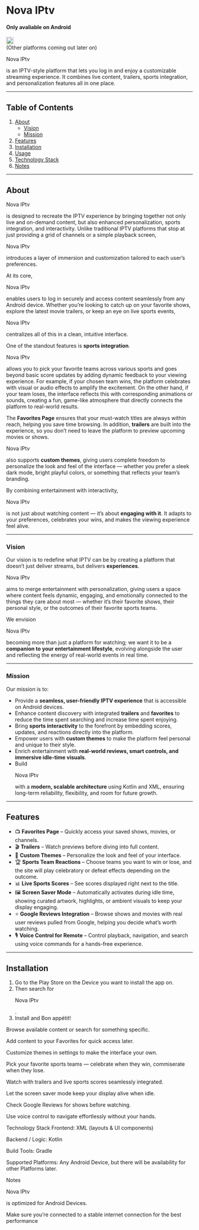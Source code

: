 # <h1 color="blue" >Nova IPtv</h1>
<div>
<h4>Only avaliable on Android </h4> <img width=auto height="20" alt="image" src="https://github.com/user-attachments/assets/739ad5c7-250b-4d11-b723-4aa083306150" />
</div>
(Other platforms coming out later on) 

<p color="blue" >Nova IPtv</p> <p>is an IPTV-style platform that lets you log in and enjoy a customizable streaming experience. It combines live content, trailers, sports integration, and personalization features all in one place.</p>

---

## Table of Contents
1. [About](#about)
   - [Vision](#vision)
   - [Mission](#mission)
2. [Features](#features)
3. [Installation](#installation)
4. [Usage](#usage)
5. [Technology Stack](#technology-stack)
6. [Notes](#notes)

---

## About

<p color="blue" >Nova IPtv</p> is designed to recreate the IPTV experience by bringing together not only live and on-demand content, but also enhanced personalization, sports integration, and interactivity. Unlike traditional IPTV platforms that stop at just providing a grid of channels or a simple playback screen, <p color="blue" >Nova IPtv</p> introduces a layer of immersion and customization tailored to each user’s preferences.  

At its core, <p color="blue" >Nova IPtv</p> enables users to log in securely and access content seamlessly from any Android device. Whether you’re looking to catch up on your favorite shows, explore the latest movie trailers, or keep an eye on live sports events, <p color="blue" >Nova IPtv</p> centralizes all of this in a clean, intuitive interface.  

One of the standout features is **sports integration**. <p color="blue" >Nova IPtv</p> allows you to pick your favorite teams across various sports and goes beyond basic score updates by adding dynamic feedback to your viewing experience. For example, if your chosen team wins, the platform celebrates with visual or audio effects to amplify the excitement. On the other hand, if your team loses, the interface reflects this with corresponding animations or sounds, creating a fun, game-like atmosphere that directly connects the platform to real-world results.  

The **Favorites Page** ensures that your must-watch titles are always within reach, helping you save time browsing. In addition, **trailers** are built into the experience, so you don’t need to leave the platform to preview upcoming movies or shows. <p color="blue" >Nova IPtv</p> also supports **custom themes**, giving users complete freedom to personalize the look and feel of the interface — whether you prefer a sleek dark mode, bright playful colors, or something that reflects your team’s branding.  

By combining entertainment with interactivity, <p color="blue" >Nova IPtv</p> is not just about watching content — it’s about **engaging with it**. It adapts to your preferences, celebrates your wins, and makes the viewing experience feel alive.  

---

### Vision

Our vision is to redefine what IPTV can be by creating a platform that doesn’t just deliver streams, but delivers **experiences**. <p color="blue" >Nova IPtv</p> aims to merge entertainment with personalization, giving users a space where content feels dynamic, engaging, and emotionally connected to the things they care about most — whether it’s their favorite shows, their personal style, or the outcomes of their favorite sports teams.  

We envision <p color="blue" >Nova IPtv</p> becoming more than just a platform for watching; we want it to be a **companion to your entertainment lifestyle**, evolving alongside the user and reflecting the energy of real-world events in real time.  

---

### Mission

Our mission is to:  
- Provide a **seamless, user-friendly IPTV experience** that is accessible on Android devices.  
- Enhance content discovery with integrated **trailers** and **favorites** to reduce the time spent searching and increase time spent enjoying.  
- Bring **sports interactivity** to the forefront by embedding scores, updates, and reactions directly into the platform.  
- Empower users with **custom themes** to make the platform feel personal and unique to their style.  
- Enrich entertainment with **real-world reviews, smart controls, and immersive idle-time visuals**.  
- Build <p color="blue" >Nova IPtv</p> with a **modern, scalable architecture** using Kotlin and XML, ensuring long-term reliability, flexibility, and room for future growth.  

---

## Features

- 📺 **Favorites Page** – Quickly access your saved shows, movies, or channels.  
- 🎬 **Trailers** – Watch previews before diving into full content.  
- 🎨 **Custom Themes** – Personalize the look and feel of your interface.  
- 🏆 **Sports Team Reactions** – Choose teams you want to win or lose, and the site will play celebratory or defeat effects depending on the outcome.  
- 📊 **Live Sports Scores** – See scores displayed right next to the title.  
- 🖼️ **Screen Saver Mode** – Automatically activates during idle time, showing curated artwork, highlights, or ambient visuals to keep your display engaging.  
- ⭐ **Google Reviews Integration** – Browse shows and movies with real user reviews pulled from Google, helping you decide what’s worth watching.  
- 🎙️ **Voice Control for Remote** – Control playback, navigation, and search using voice commands for a hands-free experience.  

---

## Installation

1. Go to the Play Store on the Device you want to install the app on.
2. Then search for <p color="blue" >Nova IPtv</p>.
3. Install and Bon appétit!

Browse available content or search for something specific.

Add content to your Favorites for quick access later.

Customize themes in settings to make the interface your own.

Pick your favorite sports teams — celebrate when they win, commiserate when they lose.

Watch with trailers and live sports scores seamlessly integrated.

Let the screen saver mode keep your display alive when idle.

Check Google Reviews for shows before watching.

Use voice control to navigate effortlessly without your hands.

Technology Stack
Frontend: XML (layouts & UI components)

Backend / Logic: Kotlin

Build Tools: Gradle

Supported Platforms: Any Android Device, but there will be availability for other Platforms later.

Notes
<p color="blue" >Nova IPtv</p> is optimized for Android Devices.

Make sure you’re connected to a stable internet connection for the best performance
